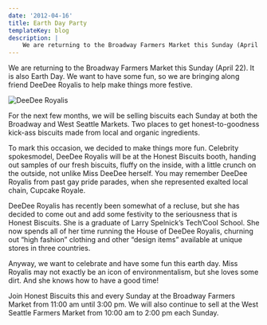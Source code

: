 ```yaml
---
date: '2012-04-16'
title: Earth Day Party
templateKey: blog
description: |
    We are returning to the Broadway Farmers Market this Sunday (April 22).
---
```

We are returning to the Broadway Farmers Market this Sunday (April 22).  It is also Earth Day.  We want to have some fun, so we are bringing along friend DeeDee Royalis to help make things more festive.

<img src="/uploads/biscuit-queen-2.jpg" class="img-fluid page-image shadow m-3" alt="DeeDee Royalis" />

For the next few months, we will be selling biscuits each Sunday at both the Broadway and West Seattle Markets.  Two places to get honest-to-goodness kick-ass biscuits made from local and organic ingredients.

To mark this occasion, we decided to make things more fun.  Celebrity spokesmodel, DeeDee Royalis will be at the Honest Biscuits booth, handing out samples of our fresh biscuits, fluffy on the inside, with a little crunch on the outside, not unlike Miss DeeDee herself.  You may remember DeeDee Royalis from past gay pride parades, when she represented exalted local chain, Cupcake Royale.

DeeDee Royalis has recently been somewhat of a recluse, but she has decided to come out and add some festivity to the seriousness that is Honest Biscuits.  She is a graduate of Larry Spelnick’s Tech’Cool School.  She now spends all of her time running the House of DeeDee Royalis, churning out “high fashion” clothing and other “design items” available at unique stores in three countries.

Anyway, we want to celebrate and have some fun this earth day.  Miss Royalis may not exactly be an icon of environmentalism, but she loves some dirt.  And she knows how to have a good time!

Join Honest Biscuits this and every Sunday at the Broadway Farmers Market from 11:00 am until 3:00 pm.  We will also continue to sell at the West Seattle Farmers Market from 10:00 am to 2:00 pm each Sunday.
